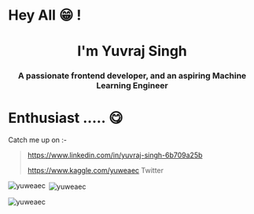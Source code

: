 # Hey All 😁 !
<h1 align="center">I'm Yuvraj Singh</h1>
<h3 align="center">A passionate frontend developer, and an aspiring Machine Learning Engineer</h3>

# Enthusiast ..... 😋

Catch me up on :-
> <https://www.linkedin.com/in/yuvraj-singh-6b709a25b>
> 
> <https://www.kaggle.com/yuweaec>
> Twitter 

<p><img align="left" src="https://github-readme-stats.vercel.app/api/top-langs?username=yuweaec&show_icons=true&locale=en&layout=compact" alt="yuweaec" /></p>

<p>&nbsp;<img align="center" src="https://github-readme-stats.vercel.app/api?username=yuweaec&show_icons=true&locale=en" alt="yuweaec" /></p>

<p><img align="center" src="https://github-readme-streak-stats.herokuapp.com/?user=yuweaec&" alt="yuweaec" /></p>

